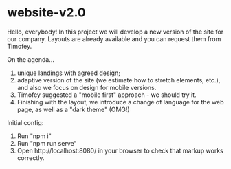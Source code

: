 ﻿# website-v2.0

Hello, everybody!
In this project we will develop a new version of the site for our company. 
Layouts are already available and you can request them from Timofey. 

On the agenda... 
1) unique landings with agreed design;
2) adaptive version of the site (we estimate how to stretch elements, etc.), and also we focus on design for mobile versions.
3) Timofey suggested a "mobile first" approach - we should try it.
4) Finishing with the layout, we introduce a change of language for the web page, as well as a "dark theme" (OMG!)

Initial config:
1. Run "npm i"
2. Run "npm run serve"
3. Open http://localhost:8080/ in your browser to check that markup works correctly.
